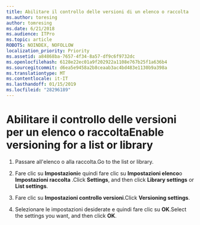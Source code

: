 ```yaml
---
title: Abilitare il controllo delle versioni di un elenco o raccolta
ms.author: toresing
author: tomresing
ms.date: 6/21/2018
ms.audience: ITPro
ms.topic: article
ROBOTS: NOINDEX, NOFOLLOW
localization_priority: Priority
ms.assetid: a84868ba-7657-4f34-8a57-df9c6f9732dc
ms.openlocfilehash: 6128e22ec01a9f202922a1108e767b25f1a636b4
ms.sourcegitcommit: d6ea5e9458a2b8ceaab3ac4bd483e1130b9a398a
ms.translationtype: MT
ms.contentlocale: it-IT
ms.lasthandoff: 01/15/2019
ms.locfileid: "28296189"
---
```

# <a name="enable-versioning-for-a-list-or-library"></a><span data-ttu-id="d292b-102">Abilitare il controllo delle versioni per un elenco o raccolta</span><span class="sxs-lookup"><span data-stu-id="d292b-102">Enable versioning for a list or library</span></span>

1. <span data-ttu-id="d292b-103">Passare all'elenco o alla raccolta.</span><span class="sxs-lookup"><span data-stu-id="d292b-103">Go to the list or library.</span></span>
    
2. <span data-ttu-id="d292b-104">Fare clic su **Impostazioni**e quindi fare clic su **Impostazioni elenco**o **Impostazioni raccolta** .</span><span class="sxs-lookup"><span data-stu-id="d292b-104">Click **Settings**, and then click **Library settings** or **List settings**.</span></span>
    
3. <span data-ttu-id="d292b-105">Fare clic su **Impostazioni controllo versioni**.</span><span class="sxs-lookup"><span data-stu-id="d292b-105">Click **Versioning settings**.</span></span>
    
4. <span data-ttu-id="d292b-106">Selezionare le impostazioni desiderate e quindi fare clic su **OK**.</span><span class="sxs-lookup"><span data-stu-id="d292b-106">Select the settings you want, and then click **OK**.</span></span>
    

